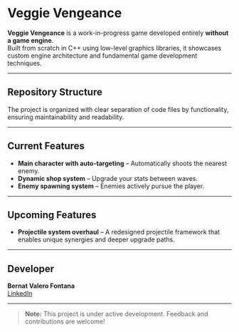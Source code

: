 # Veggie Vengeance  

**Veggie Vengeance** is a work-in-progress game developed entirely **without a game engine**.  
Built from scratch in C++ using low-level graphics libraries, it showcases custom engine architecture and fundamental game development techniques.  

---

## Repository Structure  
The project is organized with clear separation of code files by functionality, ensuring maintainability and readability.  

---

## Current Features  
- **Main character with auto-targeting** – Automatically shoots the nearest enemy.  
- **Dynamic shop system** – Upgrade your stats between waves.  
- **Enemy spawning system** – Enemies actively pursue the player.  

---

## Upcoming Features  
- **Projectile system overhaul** – A redesigned projectile framework that enables unique synergies and deeper upgrade paths.  

---

## Developer  
**Bernat Valero Fontana**  
[LinkedIn](https://www.linkedin.com/in/bernatvafo/)  

---

> **Note:** This project is under active development. Feedback and contributions are welcome!
